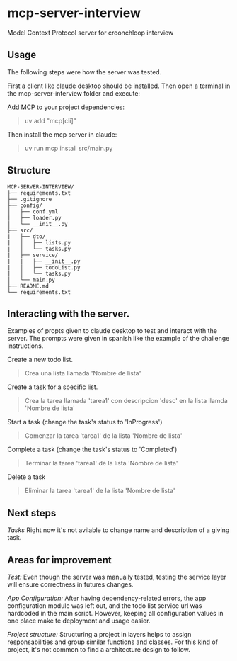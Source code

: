 # mcp-server-interview
Model Context Protocol server for croonchloop interview

## Usage
The following steps were how the server was tested.

First a client like claude desktop should be installed.
Then open a terminal in the mcp-server-interview folder and execute:

Add MCP to your project dependencies:
>uv add "mcp[cli]"

Then install the mcp server in claude:
>uv run mcp install src/main.py

## Structure 

```text
MCP-SERVER-INTERVIEW/
├── requirements.txt
├── .gitignore
├── config/
│   ├── conf.yml
|   ├── loader.py
│   └── __init__.py
├── src/
|   ├── dto/
|   │   ├── lists.py
|   │   └── tasks.py
|   ├── service/
|   |   ├── __init__.py
|   │   ├── todoList.py
|   │   └── tasks.py
│   └── main.py
├── README.md
└── requirements.txt
```

## Interacting with the server.
Examples of propts given to claude desktop to test and interact with the server.
The prompts were given in spanish like the example of the challenge instructions.

Create a new todo list.
>Crea una lista llamada 'Nombre de lista"

Create a task for a specific list.
>Crea la tarea llamada 'tarea1' con descripcion 'desc' en la lista llamda 'Nombre de lista'

Start a task (change the task's status to 'InProgress')
>Comenzar la tarea 'tarea1' de la lista 'Nombre de lista'

Complete a task (change the task's status to 'Completed')
>Terminar la tarea 'tarea1' de la lista 'Nombre de lista'

Delete a task 
>Eliminar la tarea 'tarea1' de la lista 'Nombre de lista'

## Next steps
*Tasks* Right now it's not avilable to change name and description of a giving task. 

## Areas for improvement
*Test:* Even though the server was manually tested, testing the service layer will ensure correctness in futures changes.

*App Configuration:* After having dependency-related errors, the app configuration module was left out, and the todo list service url was hardcoded in the main script. However, keeping all configuration values in one place make te deployment and usage easier.

*Project structure:* Structuring a project in layers helps to assign responsabilities and group similar functions and classes. For this kind of project, it's not common to find a architecture design to follow.
